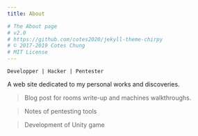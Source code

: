 ```yaml
---
title: About

# The About page
# v2.0
# https://github.com/cotes2020/jekyll-theme-chirpy
# © 2017-2019 Cotes Chung
# MIT License
---
```


```
Developper | Hacker | Pentester
```

A web site dedicated to my personal works and discoveries.

> Blog post for rooms write-up and machines walkthroughs.

> Notes of pentesting tools

> Development of Unity game